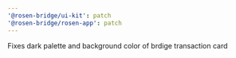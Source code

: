 ```yaml
---
'@rosen-bridge/ui-kit': patch
'@rosen-bridge/rosen-app': patch
---
```


Fixes dark palette and background color of brdige transaction card
